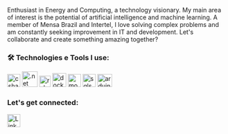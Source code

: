 Enthusiast in Energy and Computing, a technology visionary. My main area of interest is the potential of artificial intelligence and machine learning. A member of Mensa Brazil and Intertel, I love solving complex problems and am constantly seeking improvement in IT and development. Let's collaborate and create something amazing together?

### 🛠️ Technologies e Tools I use:

<p align="left">
<img src="https://cdn.jsdelivr.net/gh/devicons/devicon@latest/icons/csharp/csharp-plain.svg" alt="csharp" width="30" height="30"/>
<img src="https://cdn.jsdelivr.net/gh/devicons/devicon@latest/icons/dot-net/dot-net-original.svg" alt=".net" width="36" height="36"/>
<img src="https://cdn.jsdelivr.net/gh/devicons/devicon@latest/icons/rabbitmq/rabbitmq-original.svg" alt="rabbitmq" width="26" height="26"/>
<img src="https://cdn.jsdelivr.net/gh/devicons/devicon@latest/icons/docker/docker-original.svg" alt="docker" width="32" height="32"/>
          
<img src="https://cdn.jsdelivr.net/gh/devicons/devicon@latest/icons/mongodb/mongodb-original.svg" alt="mongo" width="30" height="30"/>
<img src="https://cdn.jsdelivr.net/gh/devicons/devicon@latest/icons/microsoftsqlserver/microsoftsqlserver-plain.svg" alt="sqlserver" width="30" height="30"/>
          
<img src="https://cdn.icon-icons.com/icons2/2699/PNG/512/arduino_logo_icon_170518.png" alt="arduino" width="34" height="30"/>

### Let's get connected:

</p>
<p align="left">
  <a href="https://www.linkedin.com/in/deidimilafonseca" target="_blank" rel="noreferrer noopener"><img src="https://cdn.jsdelivr.net/gh/devicons/devicon@latest/icons/linkedin/linkedin-original.svg" width="30px" alt="LinkedIn"></a> &nbsp; &nbsp; 
</p>
